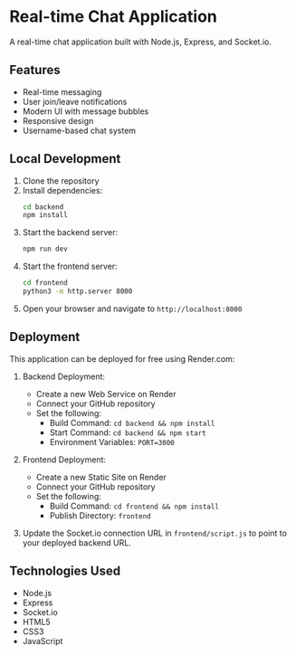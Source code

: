 # Real-time Chat Application

A real-time chat application built with Node.js, Express, and Socket.io.

## Features

- Real-time messaging
- User join/leave notifications
- Modern UI with message bubbles
- Responsive design
- Username-based chat system

## Local Development

1. Clone the repository
2. Install dependencies:
   ```bash
   cd backend
   npm install
   ```
3. Start the backend server:
   ```bash
   npm run dev
   ```
4. Start the frontend server:
   ```bash
   cd frontend
   python3 -m http.server 8000
   ```
5. Open your browser and navigate to `http://localhost:8000`

## Deployment

This application can be deployed for free using Render.com:

1. Backend Deployment:
   - Create a new Web Service on Render
   - Connect your GitHub repository
   - Set the following:
     - Build Command: `cd backend && npm install`
     - Start Command: `cd backend && npm start`
     - Environment Variables: `PORT=3000`

2. Frontend Deployment:
   - Create a new Static Site on Render
   - Connect your GitHub repository
   - Set the following:
     - Build Command: `cd frontend && npm install`
     - Publish Directory: `frontend`

3. Update the Socket.io connection URL in `frontend/script.js` to point to your deployed backend URL.

## Technologies Used

- Node.js
- Express
- Socket.io
- HTML5
- CSS3
- JavaScript 